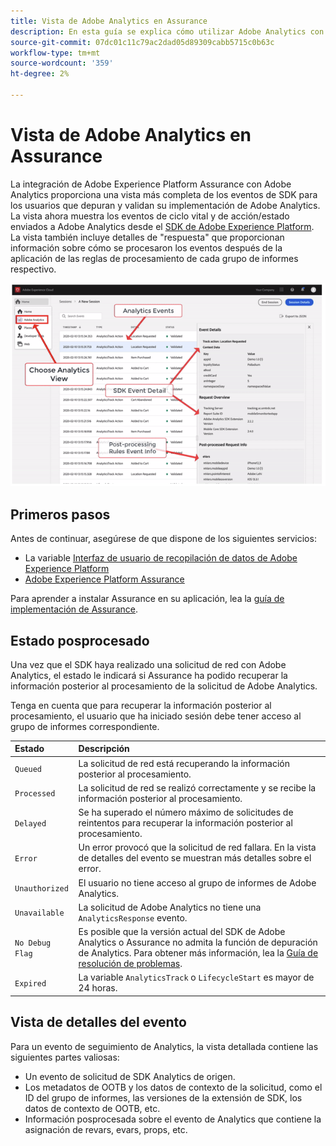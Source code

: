 ```yaml
---
title: Vista de Adobe Analytics en Assurance
description: En esta guía se explica cómo utilizar Adobe Analytics con Adobe Experience Platform Assurance.
source-git-commit: 07dc01c11c79ac2dad05d89309cabb5715c0b63c
workflow-type: tm+mt
source-wordcount: '359'
ht-degree: 2%

---
```



# Vista de Adobe Analytics en Assurance

La integración de Adobe Experience Platform Assurance con Adobe Analytics proporciona una vista más completa de los eventos de SDK para los usuarios que depuran y validan su implementación de Adobe Analytics. La vista ahora muestra los eventos de ciclo vital y de acción/estado enviados a Adobe Analytics desde el [SDK de Adobe Experience Platform](https://developer.adobe.com/client-sdks/documentation/adobe-analytics/). La vista también incluye detalles de &quot;respuesta&quot; que proporcionan información sobre cómo se procesaron los eventos después de la aplicación de las reglas de procesamiento de cada grupo de informes respectivo.

![](./images/adobe-analytics/overview.png)

## Primeros pasos

Antes de continuar, asegúrese de que dispone de los siguientes servicios:

- La variable [Interfaz de usuario de recopilación de datos de Adobe Experience Platform](https://experience.adobe.com/#/data-collection/)
- [Adobe Experience Platform Assurance](https://experience.adobe.com/assurance)

Para aprender a instalar Assurance en su aplicación, lea la [guía de implementación de Assurance](../tutorials/implement-assurance.md).

## Estado posprocesado

Una vez que el SDK haya realizado una solicitud de red con Adobe Analytics, el estado le indicará si Assurance ha podido recuperar la información posterior al procesamiento de la solicitud de Adobe Analytics.

Tenga en cuenta que para recuperar la información posterior al procesamiento, el usuario que ha iniciado sesión debe tener acceso al grupo de informes correspondiente.

| Estado | Descripción |
| :----- | :---------- |
| `Queued` | La solicitud de red está recuperando la información posterior al procesamiento. |
| `Processed` | La solicitud de red se realizó correctamente y se recibe la información posterior al procesamiento. |
| `Delayed` | Se ha superado el número máximo de solicitudes de reintentos para recuperar la información posterior al procesamiento. |
| `Error` | Un error provocó que la solicitud de red fallara. En la vista de detalles del evento se muestran más detalles sobre el error. |
| `Unauthorized` | El usuario no tiene acceso al grupo de informes de Adobe Analytics. |
| `Unavailable` | La solicitud de Adobe Analytics no tiene una `AnalyticsResponse` evento. |
| `No Debug Flag` | Es posible que la versión actual del SDK de Adobe Analytics o Assurance no admita la función de depuración de Analytics. Para obtener más información, lea la [Guía de resolución de problemas](../troubleshooting.md). |
| `Expired` | La variable `AnalyticsTrack` o `LifecycleStart` es mayor de 24 horas. |

## Vista de detalles del evento

Para un evento de seguimiento de Analytics, la vista detallada contiene las siguientes partes valiosas:

- Un evento de solicitud de SDK Analytics de origen.
- Los metadatos de OOTB y los datos de contexto de la solicitud, como el ID del grupo de informes, las versiones de la extensión de SDK, los datos de contexto de OOTB, etc.
- Información posprocesada sobre el evento de Analytics que contiene la asignación de revars, evars, props, etc.
